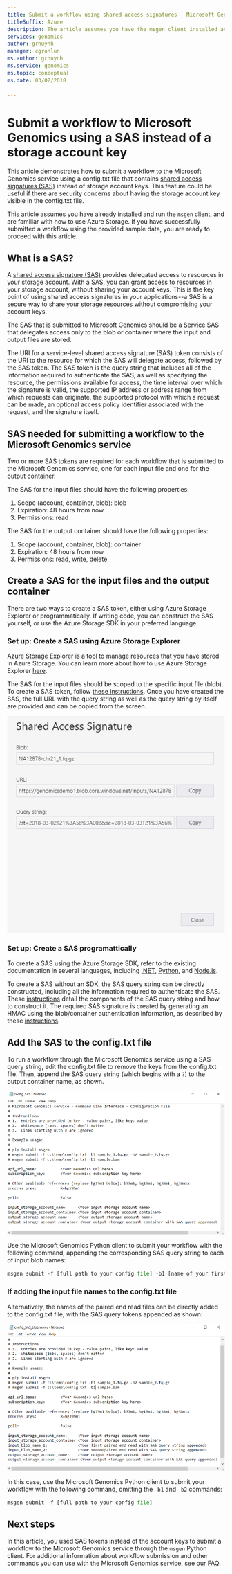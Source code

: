 ```yaml
---
title: Submit a workflow using shared access signatures - Microsoft Genomics
titleSuffix: Azure
description: The article assumes you have the msgen client installed and have successfully run the sample data through the service.  
services: genomics
author: grhuynh
manager: cgronlun
ms.author: grhuynh
ms.service: genomics
ms.topic: conceptual
ms.date: 03/02/2018

---
```


# Submit a workflow to Microsoft Genomics using a SAS instead of a storage account key 

This article demonstrates how to submit a workflow to the Microsoft Genomics service using a config.txt file that contains [shared access signatures (SAS)](https://docs.microsoft.com/azure/storage/common/storage-dotnet-shared-access-signature-part-1) instead of storage account keys. This feature could be useful if there are security concerns about having the storage account key visible in the config.txt file. 

This article assumes you have already installed and run the `msgen` client, and are familiar with how to use Azure Storage. If you have successfully submitted a workflow using the provided sample data, you are ready to proceed with this article. 

## What is a SAS?
A [shared access signature (SAS)](https://docs.microsoft.com/azure/storage/common/storage-dotnet-shared-access-signature-part-1) provides delegated access to resources in your storage account. With a SAS, you can grant  access to resources in your storage account, without sharing your account keys. This is the key point of using shared access signatures in your applications--a SAS is a secure way to share your storage resources without compromising your account keys.

The SAS that is submitted to Microsoft Genomics should be a [Service SAS](https://docs.microsoft.com/rest/api/storageservices/Constructing-a-Service-SAS) that delegates access only to the blob or container where the input and output files are stored. 

The URI for a service-level shared access signature (SAS) token consists of the URI to the resource for which the SAS will delegate access, followed by the SAS token. The SAS token is the query string that includes all of the information required to authenticate the SAS, as well as specifying the resource, the permissions available for access, the time interval over which the signature is valid, the supported IP address or address range from which requests can originate, the supported protocol with which a request can be made, an optional access policy identifier associated with the request, and the signature itself. 

## SAS needed for submitting a workflow to the Microsoft Genomics service
Two or more SAS tokens are required for each workflow that is submitted to the Microsoft Genomics service, one for each input file and one for the output container.

The SAS for the input files should have the following properties:
1.  Scope (account, container, blob): blob
2.  Expiration: 48 hours from now
3.  Permissions: read

The SAS for the output container should have the following properties:
1.  Scope (account, container, blob): container
2.  Expiration: 48 hours from now
3.  Permissions: read, write, delete


## Create a SAS for the input files and the output container
There are two ways to create a SAS token, either using Azure Storage Explorer or programmatically.  If writing code, you can construct the SAS yourself, or use the Azure Storage SDK in your preferred language.


### Set up: Create a SAS using Azure Storage Explorer

[Azure Storage Explorer](https://azure.microsoft.com/features/storage-explorer/) is a tool to manage resources that you have stored in Azure Storage.  You can learn more about how to use Azure Storage Explorer [here](https://docs.microsoft.com/azure/vs-azure-tools-storage-manage-with-storage-explorer).

The SAS for the input files should be scoped to the specific input file (blob). To create a SAS token, follow [these instructions](https://docs.microsoft.com/azure/storage/blobs/storage-quickstart-blobs-storage-explorer). Once you have created the SAS, the full URL with the query string as well as the query string by itself are provided and can be copied from the screen.

 ![Genomics SAS Storage Explorer](./media/quickstart-input-sas/genomics-sas-storageexplorer.png "Genomics SAS Storage Explorer")


### Set up: Create a SAS programattically

To create a SAS using the Azure Storage SDK, refer to the existing documentation in several languages, including [.NET](https://docs.microsoft.com/azure/storage/blobs/storage-dotnet-shared-access-signature-part-2#generate-a-shared-access-signature-uri-for-a-blob), [Python](https://docs.microsoft.com/azure/storage/blobs/storage-python-how-to-use-blob-storage), and [Node.js](https://docs.microsoft.com/azure/storage/blobs/storage-nodejs-how-to-use-blob-storage). 

To create a SAS without an SDK, the SAS query string can be directly constructed, including all the information required to authenticate the SAS. These [instructions](https://docs.microsoft.com/rest/api/storageservices/constructing-a-service-sas) detail the components of the SAS query string and how to construct it. The required SAS signature is created by generating an HMAC using the blob/container authentication information, as described by these [instructions](https://docs.microsoft.com/rest/api/storageservices/service-sas-examples).


## Add the SAS to the config.txt file
To run a workflow through the Microsoft Genomics service using a SAS query string, edit the config.txt file to remove the keys from the config.txt file. Then, append the SAS query string (which begins with a `?`) to the output container name, as shown. 

![Genomics SAS config](./media/quickstart-input-sas/genomics-sas-config.png "Genomics SAS config")

Use the Microsoft Genomics Python client to submit your workflow with the following command, appending the corresponding SAS query string to each of input blob names:

```python
msgen submit -f [full path to your config file] -b1 [name of your first paired end read file, SAS query string appended] -b2 [name of your second paired end read file, SAS query string appended]
```

### If adding the input file names to the config.txt file
Alternatively, the names of the paired end read files can be directly added to the config.txt file, with the SAS query tokens appended as shown:

![Genomics SAS config blobnames](./media/quickstart-input-sas/genomics-sas-config-blobnames.png "Genomics SAS config blobnames")

In this case, use the Microsoft Genomics Python client to submit your workflow with the following command, omitting the `-b1` and `-b2` commands:

```python
msgen submit -f [full path to your config file] 
```

## Next steps
In this article, you used SAS tokens instead of the account keys to submit a workflow to the Microsoft Genomics service through the `msgen` Python client. For additional information about workflow submission and other commands you can use with the Microsoft Genomics service, see our [FAQ](frequently-asked-questions-genomics.md). 
